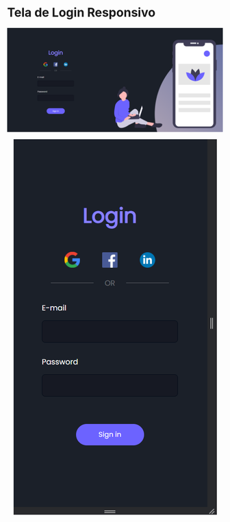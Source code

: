 # Tela de Login Responsivo



<p align="center">
   <img windth="470" src=imagens/Previa.png>
   
<p align="center">
   <img windth="470" src=imagens/Previa_mobile.png>
